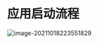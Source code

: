 # 应用启动流程

![image-20211018223551829](https://gitee.com/laonaiping/blog-images/raw/master/img/image-20211018223551829.png)

